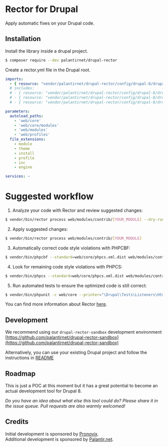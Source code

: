 # Rector for Drupal

Apply automatic fixes on your Drupal code.

## Installation

Install the library inside a drupal project.

```bash
$ composer require --dev palantirnet/drupal-rector
```

Create a rector.yml file in the Drupal root.

```yml
imports:
  - { resource: "vendor/palantirnet/drupal-rector/config/drupal-8/drupal-8-all-deprecations.yml" }
  # includes:
  # - { resource: "vendor/palantirnet/drupal-rector/config/drupal-8/drupal-8.5-deprecations.yml" }
  # - { resource: "vendor/palantirnet/drupal-rector/config/drupal-8/drupal-8.6-deprecations.yml" }
  # - { resource: "vendor/palantirnet/drupal-rector/config/drupal-8/drupal-8.7-deprecations.yml" }

parameters:
  autoload_paths:
    - 'web/core'
    - 'web/core/modules'
    - 'web/modules'
    - 'web/profiles'
  file_extensions:
    - module
    - theme
    - install
    - profile
    - inc
    - engine

services: ~
```

# Suggested workflow

1. Analyze your code with Rector and review suggested changes:

```sh
$ vendor/bin/rector process web/modules/contrib/[YOUR_MODULE] --dry-run
```

2. Apply suggested changes:

```sh
$ vendor/bin/rector process web/modules/contrib/[YOUR_MODULE]
```

3. Automatically correct code style violations with PHPCBF:

```sh
$ vendor/bin/phpcbf --standard=web/core/phpcs.xml.dist web/modules/contrib/[YOUR_MODULE] -s --colors
```
4. Look for remaining code style violations with PHPCS:

```sh
$ vendor/bin/phpcs --standard=web/core/phpcs.xml.dist web/modules/contrib/[YOUR_MODULE] -s --colors
```

5. Run automated tests to ensure the optimized code is still correct:

```sh
$ vendor/bin/phpunit -c web/core --printer="\Drupal\Tests\Listeners\HtmlOutputPrinter" -v --debug web/modules/contrib/[YOUR_MODULE]/tests
```

You can find more information about Rector [here](https://github.com/rectorphp/rector).

## Development

We recommend using our `drupal-rector-sandbox` development environment [https://github.com/palantirnet/drupal-rector-sandbox](https://github.com/palantirnet/drupal-rector-sandbox)

Alternatively, you can use your existing Drupal project and follow the instructions in [README](https://github.com/palantirnet/drupal-rector-sandbox/blob/master/README.md#developing-with-drupal-rector)

## Roadmap

This is just a POC at this moment but it has a great potential to become an actual development tool for Drupal 8.

*Do you have an idea about what else this tool could do? Please share it in the issue queue. Pull requests are also warmly welcomed!*

## Credits

Initial development is sponsored by [Pronovix](https://pronovix.com).<br/>
Additional development is sponsored by [Palantir.net](https://www.palantir.net).
